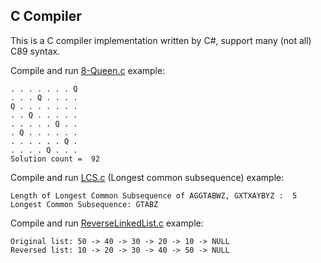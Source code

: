 ## C Compiler 
This is a C compiler implementation written by C#, support many (not all) C89 syntax. 

Compile and run [8-Queen.c](https://r96922081.github.io/C-Compiler/EightQueen.c) example:

    . . . . . . . Q
    . . . Q . . . .
    Q . . . . . . .
    . . Q . . . . .
    . . . . . Q . .
    . Q . . . . . .
    . . . . . . Q .
    . . . . Q . . .
    Solution count =  92
    
Compile and run [LCS.c](https://r96922081.github.io/C-Compiler/LCS.c)  (Longest common subsequence) example:

    Length of Longest Common Subsequence of AGGTABWZ, GXTXAYBYZ :  5
    Longest Common Subsequence: GTABZ

Compile and run [ReverseLinkedList.c](https://r96922081.github.io/C-Compiler/ReverseLinkedList.c) example:

    Original list: 50 -> 40 -> 30 -> 20 -> 10 -> NULL
    Reversed list: 10 -> 20 -> 30 -> 40 -> 50 -> NULL
